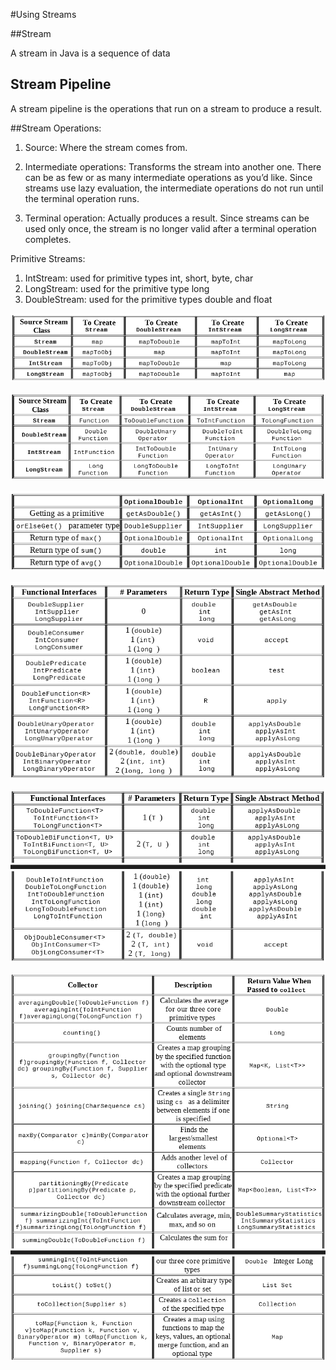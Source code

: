 #Using Streams

##Stream

A stream in Java is a sequence of data

## Stream Pipeline

A stream pipeline is the operations that run on a stream to produce a result.

##Stream Operations:

1. Source: Where the stream comes from.

2. Intermediate operations: Transforms the stream into another one. 
There can be as few or as many intermediate operations as you’d like. 
Since streams use lazy evaluation, the intermediate operations do 
not run until the terminal operation runs.

3. Terminal operation: Actually produces a result. Since streams can 
be used only once, the stream is no longer valid after a terminal 
operation completes.

Primitive Streams:

1. IntStream: used for primitive types int, short, byte, char
2. LongStream: used for the primitive type long
3. DoubleStream: used for the primitive types double and float

![Map](map.png)

![MapToFunction](tostream.png)

![Optional with Primitives](optional.png)

![Primitives Func Interfaces](primitives_func_interfaces.png)

![Specific Interfaces](specific_interfaces.png)

![Collector's API](collectors.png)
